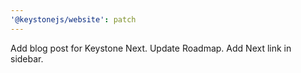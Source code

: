 ```yaml
---
'@keystonejs/website': patch
---
```


Add blog post for Keystone Next. Update Roadmap. Add Next link in sidebar.
